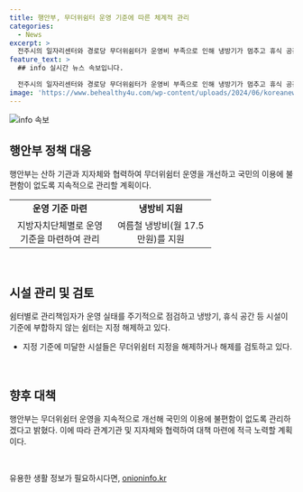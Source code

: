 ```yaml
---
title: 행안부, 무더위쉼터 운영 기준에 따른 체계적 관리
categories:
  - News
excerpt: >
  전주시의 일자리센터와 경로당 무더위쉼터가 운영비 부족으로 인해 냉방기가 멈추고 휴식 공간이 부족한 상황이 문제로 대두되고 있다. 행안부는 무더위쉼터 운영 기준을 갖추고 지자체마다 운영 기준을 마련하며, 지속적인 개선을 약속하고 있다. 이에 대한 자세한 내용은 행정안전부 자연재난실 기후재난대응과(0442056364)으로 문의할 수 있다. [자료출처=정책브리핑 www.korea.kr]
feature_text: >
  ## info 실시간 뉴스 속보입니다.

  전주시의 일자리센터와 경로당 무더위쉼터가 운영비 부족으로 인해 냉방기가 멈추고 휴식 공간이 부족한 상황이 문제로 대두되고 있다. 행안부는 무더위쉼터 운영 기준을 갖추고 지자체마다 운영 기준을 마련하며, 지속적인 개선을 약속하고 있다. 이에 대한 자세한 내용은 행정안전부 자연재난실 기후재난대응과(0442056364)으로 문의할 수 있다. [자료출처=정책브리핑 www.korea.kr]
image: 'https://www.behealthy4u.com/wp-content/uploads/2024/06/koreanews.jpg'
---
```


<p><img src="https://www.behealthy4u.com/wp-content/uploads/2024/06/koreanews.jpg" alt="info 속보" /></p>

<h2 data-ke-size="size26">행안부 정책 대응</h2>

<p data-ke-size="size16">행안부는 산하 기관과 지자체와 협력하여 무더위쉼터 운영을 개선하고 국민의 이용에 불편함이 없도록 지속적으로 관리할 계획이다.</p>

<table>
  <colgroup><col width="163">
  </colgroup><tbody>
    <tr>
      <td style="text-align: center; width: 163px; height: 17px;"><b>운영 기준 마련</b></td>
      <td style="text-align: center; width: 163px; height: 17px;"><b>냉방비 지원</b></td>
    </tr>
    <tr>
      <td style="text-align: center; height: 17px;">지방자치단체별로 운영 기준을 마련하여 관리</td>
      <td style="text-align: center; height: 17px;">여름철 냉방비(월 17.5만원)를 지원</td>
    </tr>
  </tbody>
</table>

<p data-ke-size="size16">&nbsp;</p>

<h2 data-ke-size="size26">시설 관리 및 검토</h2>

<p data-ke-size="size16">쉼터별로 관리책임자가 운영 실태를 주기적으로 점검하고 냉방기, 휴식 공간 등 시설이 기준에 부합하지 않는 쉼터는 지정 해제하고 있다.</p>

<ul>
  <li>지정 기준에 미달한 시설들은 무더위쉼터 지정을 해제하거나 해제를 검토하고 있다.</li>
</ul>

<p data-ke-size="size16">&nbsp;</p>

<h2 data-ke-size="size26">향후 대책</h2>

<p data-ke-size="size16">행안부는 무더위쉼터 운영을 지속적으로 개선해 국민의 이용에 불편함이 없도록 관리하겠다고 밝혔다. 이에 따라 관계기관 및 지자체와 협력하여 대책 마련에 적극 노력할 계획이다.</p>

<p data-ke-size="size16">&nbsp;</p>
유용한 생활 정보가 필요하시다면, <a href="https://onioninfo.kr" rel="dofollow">onioninfo.kr</a>


